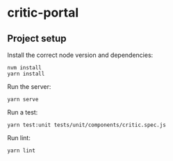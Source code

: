 # critic-portal

## Project setup
Install the correct node version and dependencies:
```
nvm install
yarn install
```

Run the server:
```
yarn serve
```

Run a test:
```
yarn test:unit tests/unit/components/critic.spec.js
```

Run lint:
```
yarn lint
```
